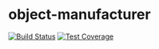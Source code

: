 # object-manufacturer
[![Build Status](https://travis-ci.org/dkoszkul/object-manufacturer.svg?branch=master)](https://travis-ci.org/dkoszkul/object-manufacturer)
[![Test Coverage](https://codecov.io/github/dkoszkul/object-manufacturer/coverage.svg)](https://codecov.io/gh/dkoszkul/object-manufacturer)
